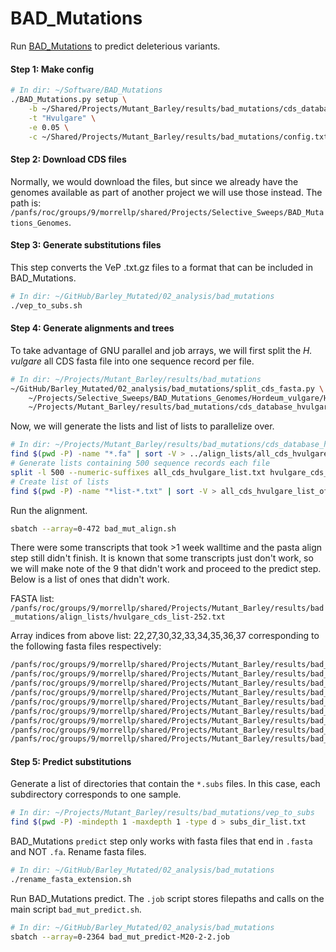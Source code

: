 # BAD_Mutations

Run [BAD_Mutations](https://github.com/MorrellLAB/BAD_Mutations) to predict deleterious variants.

#### Step 1: Make config

```bash
# In dir: ~/Software/BAD_Mutations
./BAD_Mutations.py setup \
    -b ~/Shared/Projects/Mutant_Barley/results/bad_mutations/cds_database \
    -t "Hvulgare" \
    -e 0.05 \
    -c ~/Shared/Projects/Mutant_Barley/results/bad_mutations/config.txt
```

#### Step 2: Download CDS files

Normally, we would download the files, but since we already have the genomes available as part of another project we will use those instead. The path is: `/panfs/roc/groups/9/morrellp/shared/Projects/Selective_Sweeps/BAD_Mutations_Genomes`.

#### Step 3: Generate substitutions files

This step converts the VeP .txt.gz files to a format that can be included in BAD_Mutations.

```bash
# In dir: ~/GitHub/Barley_Mutated/02_analysis/bad_mutations
./vep_to_subs.sh
```

#### Step 4: Generate alignments and trees

To take advantage of GNU parallel and job arrays, we will first split the *H. vulgare* all CDS fasta file into one sequence record per file.

```bash
# In dir: ~/Projects/Mutant_Barley/results/bad_mutations
~/GitHub/Barley_Mutated/02_analysis/bad_mutations/split_cds_fasta.py \
    ~/Projects/Selective_Sweeps/BAD_Mutations_Genomes/Hordeum_vulgare/Hordeum_vulgare.IBSC_v2.cds.all.fa \
    ~/Projects/Mutant_Barley/results/bad_mutations/cds_database_hvulgare
```

Now, we will generate the lists and list of lists to parallelize over.

```bash
# In dir: ~/Projects/Mutant_Barley/results/bad_mutations/cds_database_hvulgare
find $(pwd -P) -name "*.fa" | sort -V > ../align_lists/all_cds_hvulgare_list.txt
# Generate lists containing 500 sequence records each file
split -l 500 --numeric-suffixes all_cds_hvulgare_list.txt hvulgare_cds_list- --suffix-length=3 --additional-suffix=.txt
# Create list of lists
find $(pwd -P) -name "*list-*.txt" | sort -V > all_cds_hvulgare_list_of_lists.txt
```

Run the alignment.

```bash
sbatch --array=0-472 bad_mut_align.sh
```

There were some transcripts that took >1 week walltime and the pasta align step still didn't finish. It is known that some transcripts just don't work, so we will make note of the 9 that didn't work and proceed to the predict step. Below is a list of ones that didn't work.

FASTA list: `/panfs/roc/groups/9/morrellp/shared/Projects/Mutant_Barley/results/bad_mutations/align_lists/hvulgare_cds_list-252.txt`

Array indices from above list: 22,27,30,32,33,34,35,36,37 corresponding to the following fasta files respectively:

```bash
/panfs/roc/groups/9/morrellp/shared/Projects/Mutant_Barley/results/bad_mutations/cds_database_hvulgare/HORVU4Hr1G053250.1.fa
/panfs/roc/groups/9/morrellp/shared/Projects/Mutant_Barley/results/bad_mutations/cds_database_hvulgare/HORVU4Hr1G053250.6.fa
/panfs/roc/groups/9/morrellp/shared/Projects/Mutant_Barley/results/bad_mutations/cds_database_hvulgare/HORVU4Hr1G053250.9.fa
/panfs/roc/groups/9/morrellp/shared/Projects/Mutant_Barley/results/bad_mutations/cds_database_hvulgare/HORVU4Hr1G053250.11.fa
/panfs/roc/groups/9/morrellp/shared/Projects/Mutant_Barley/results/bad_mutations/cds_database_hvulgare/HORVU4Hr1G053250.12.fa
/panfs/roc/groups/9/morrellp/shared/Projects/Mutant_Barley/results/bad_mutations/cds_database_hvulgare/HORVU4Hr1G053250.13.fa
/panfs/roc/groups/9/morrellp/shared/Projects/Mutant_Barley/results/bad_mutations/cds_database_hvulgare/HORVU4Hr1G053250.14.fa
/panfs/roc/groups/9/morrellp/shared/Projects/Mutant_Barley/results/bad_mutations/cds_database_hvulgare/HORVU4Hr1G053250.15.fa
/panfs/roc/groups/9/morrellp/shared/Projects/Mutant_Barley/results/bad_mutations/cds_database_hvulgare/HORVU4Hr1G053250.16.fa
```

#### Step 5: Predict substitutions

Generate a list of directories that contain the `*.subs` files. In this case, each subdirectory corresponds to one sample.

```bash
# In dir: ~/Projects/Mutant_Barley/results/bad_mutations/vep_to_subs
find $(pwd -P) -mindepth 1 -maxdepth 1 -type d > subs_dir_list.txt
```

BAD_Mutations `predict` step only works with fasta files that end in `.fasta` and NOT `.fa`. Rename fasta files.

```bash
# In dir: ~/GitHub/Barley_Mutated/02_analysis/bad_mutations
./rename_fasta_extension.sh
```

Run BAD_Mutations predict. The `.job` script stores filepaths and calls on the main script `bad_mut_predict.sh`.

```bash
# In dir: ~/GitHub/Barley_Mutated/02_analysis/bad_mutations
sbatch --array=0-2364 bad_mut_predict-M20-2-2.job
```
